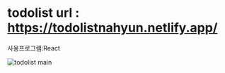 # todolist url : https://todolistnahyun.netlify.app/

사용프로그램:React


![todolist main](https://user-images.githubusercontent.com/75116294/138552650-8715848e-0e00-4968-9bc0-c8c389170248.png)

